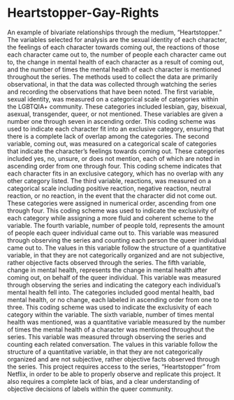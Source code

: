 # Heartstopper-Gay-Rights
An example of bivariate relationships through the medium, “Heartstopper.”
The variables selected for analysis are the sexual identity of each character, the feelings of each character towards coming out, the reactions of those each character came out to, the number of people each character came out to, the change in mental health of each character as a result of coming out, and the number of times the mental health of each character is mentioned throughout the series. The methods used to collect the data are primarily observational, in that the data was collected through watching the series and recording the observations that have been noted. 
The first variable, sexual identity, was measured on a categorical scale of categories within the LGBTQIA+ community. These categories included lesbian, gay, bisexual, asexual, transgender, queer, or not mentioned. These variables are given a number one through seven in ascending order. This coding scheme was used to indicate each character fit into an exclusive category, ensuring that there is a complete lack of overlap among the categories.
The second variable, coming out, was measured on a categorical scale of categories that indicate the character’s feelings towards coming out. These categories included yes, no, unsure, or does not mention, each of which are noted in ascending order from one through four. This coding scheme indicates that each character fits in an exclusive category, which has no overlap with any other category listed. 
The third variable, reactions, was measured on a categorical scale including positive reaction, negative reaction, neutral reaction, or no reaction, in the event that the character did not come out. These categories were assigned in numerical order, ascending from one through four. This coding scheme was used to indicate the exclusivity of each category while assigning a more fluid and coherent scheme to the variable. 
The fourth variable, number of people told,  represents the amount of people each queer individual came out to. This variable was measured through observing the series and counting each person the queer individual came out to. The values in this variable follow the structure of a quantitative variable, in that they are not categorically organized and are not subjective, rather objective facts observed through the series. 
The fifth variable, change in mental health, represents the change in mental health after coming out, on behalf of the queer individual. This variable was measured through observing the series and indicating the category each individual’s mental health fell into. The categories included good mental health, bad mental health, or no change, each labeled in ascending order from one to three. This coding scheme was used to indicate the exclusivity of each category within the variable. 
The sixth variable, number of times mental health was mentioned, was a quantitative variable measured by the number of times the mental health of a character was mentioned throughout the series. This variable was measured through observing the series and counting each related conversation. The values in this variable follow the structure of a quantitative variable, in that they are not categorically organized and are not subjective, rather objective facts observed through the series. 
This project requires access to the series, “Heartstopper” from Netflix, in order to be able to properly observe and replicate this project. It also requires a complete lack of bias, and a clear understanding of objective decisions of labels within the queer community. 

